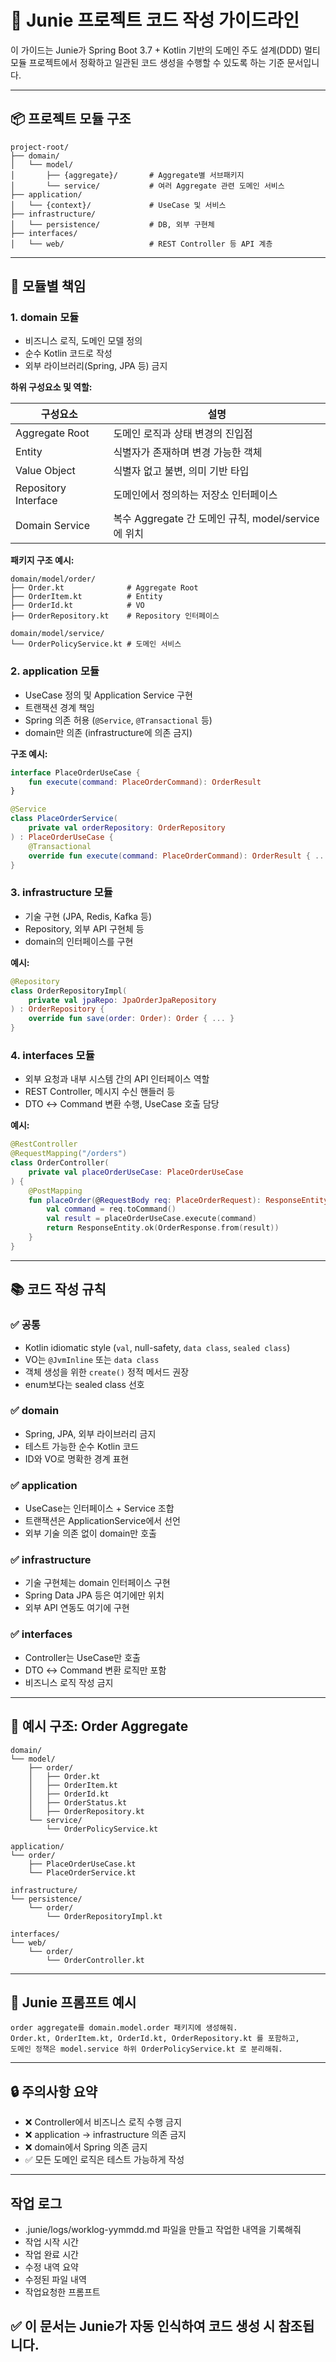 # 🧠 Junie 프로젝트 코드 작성 가이드라인

이 가이드는 Junie가 Spring Boot 3.7 + Kotlin 기반의 도메인 주도 설계(DDD) 멀티모듈 프로젝트에서 정확하고 일관된 코드 생성을 수행할 수 있도록 하는 기준 문서입니다.

---

## 📦 프로젝트 모듈 구조

```
project-root/
├── domain/
│   └── model/
│       ├── {aggregate}/       # Aggregate별 서브패키지
│       └── service/           # 여러 Aggregate 관련 도메인 서비스
├── application/
│   └── {context}/             # UseCase 및 서비스
├── infrastructure/
│   └── persistence/           # DB, 외부 구현체
├── interfaces/
│   └── web/                   # REST Controller 등 API 계층
```

---

## 📌 모듈별 책임

### 1. domain 모듈

- 비즈니스 로직, 도메인 모델 정의
- 순수 Kotlin 코드로 작성
- 외부 라이브러리(Spring, JPA 등) 금지

**하위 구성요소 및 역할:**

| 구성요소 | 설명 |
|----------|------|
| Aggregate Root | 도메인 로직과 상태 변경의 진입점 |
| Entity | 식별자가 존재하며 변경 가능한 객체 |
| Value Object | 식별자 없고 불변, 의미 기반 타입 |
| Repository Interface | 도메인에서 정의하는 저장소 인터페이스 |
| Domain Service | 복수 Aggregate 간 도메인 규칙, model/service에 위치 |

**패키지 구조 예시:**
```
domain/model/order/
├── Order.kt              # Aggregate Root
├── OrderItem.kt          # Entity
├── OrderId.kt            # VO
├── OrderRepository.kt    # Repository 인터페이스

domain/model/service/
└── OrderPolicyService.kt # 도메인 서비스
```

### 2. application 모듈

- UseCase 정의 및 Application Service 구현
- 트랜잭션 경계 책임
- Spring 의존 허용 (`@Service`, `@Transactional` 등)
- domain만 의존 (infrastructure에 의존 금지)

**구조 예시:**
```kotlin
interface PlaceOrderUseCase {
    fun execute(command: PlaceOrderCommand): OrderResult
}

@Service
class PlaceOrderService(
    private val orderRepository: OrderRepository
) : PlaceOrderUseCase {
    @Transactional
    override fun execute(command: PlaceOrderCommand): OrderResult { ... }
}
```

### 3. infrastructure 모듈

- 기술 구현 (JPA, Redis, Kafka 등)
- Repository, 외부 API 구현체 등
- domain의 인터페이스를 구현

**예시:**
```kotlin
@Repository
class OrderRepositoryImpl(
    private val jpaRepo: JpaOrderJpaRepository
) : OrderRepository {
    override fun save(order: Order): Order { ... }
}
```

### 4. interfaces 모듈

- 외부 요청과 내부 시스템 간의 API 인터페이스 역할
- REST Controller, 메시지 수신 핸들러 등
- DTO ↔ Command 변환 수행, UseCase 호출 담당

**예시:**
```kotlin
@RestController
@RequestMapping("/orders")
class OrderController(
    private val placeOrderUseCase: PlaceOrderUseCase
) {
    @PostMapping
    fun placeOrder(@RequestBody req: PlaceOrderRequest): ResponseEntity<OrderResponse> {
        val command = req.toCommand()
        val result = placeOrderUseCase.execute(command)
        return ResponseEntity.ok(OrderResponse.from(result))
    }
}
```

---

## 📚 코드 작성 규칙

### ✅ 공통

- Kotlin idiomatic style (`val`, null-safety, `data class`, `sealed class`)
- VO는 `@JvmInline` 또는 `data class`
- 객체 생성을 위한 `create()` 정적 메서드 권장
- enum보다는 sealed class 선호

### ✅ domain

- Spring, JPA, 외부 라이브러리 금지
- 테스트 가능한 순수 Kotlin 코드
- ID와 VO로 명확한 경계 표현

### ✅ application

- UseCase는 인터페이스 + Service 조합
- 트랜잭션은 ApplicationService에서 선언
- 외부 기술 의존 없이 domain만 호출

### ✅ infrastructure

- 기술 구현체는 domain 인터페이스 구현
- Spring Data JPA 등은 여기에만 위치
- 외부 API 연동도 여기에 구현

### ✅ interfaces

- Controller는 UseCase만 호출
- DTO ↔ Command 변환 로직만 포함
- 비즈니스 로직 작성 금지

---

## 📂 예시 구조: Order Aggregate

```
domain/
└── model/
    ├── order/
    │   ├── Order.kt
    │   ├── OrderItem.kt
    │   ├── OrderId.kt
    │   ├── OrderStatus.kt
    │   ├── OrderRepository.kt
    └── service/
        └── OrderPolicyService.kt

application/
└── order/
    ├── PlaceOrderUseCase.kt
    └── PlaceOrderService.kt

infrastructure/
└── persistence/
    └── order/
        └── OrderRepositoryImpl.kt

interfaces/
└── web/
    └── order/
        └── OrderController.kt
```

---

## 🧠 Junie 프롬프트 예시

```
order aggregate를 domain.model.order 패키지에 생성해줘.
Order.kt, OrderItem.kt, OrderId.kt, OrderRepository.kt 를 포함하고,
도메인 정책은 model.service 하위 OrderPolicyService.kt 로 분리해줘.
```

---

## 🔒 주의사항 요약

- ❌ Controller에서 비즈니스 로직 수행 금지
- ❌ application → infrastructure 의존 금지
- ❌ domain에서 Spring 의존 금지
- ✅ 모든 도메인 로직은 테스트 가능하게 작성

---

## 작업 로그

- .junie/logs/worklog-yymmdd.md 파일을 만들고 작업한 내역을 기록해줘
- 작업 시작 시간
- 작업 완료 시간
- 수정 내역 요약
- 수정된 파일 내역
- 작업요청한 프롬프트


## ✅ 이 문서는 Junie가 자동 인식하여 코드 생성 시 참조됩니다.
